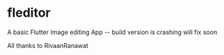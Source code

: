 # fleditor
 A basic Flutter Image editing App
-- build version is crashing will fix soon 


All thanks to  RivaanRanawat


